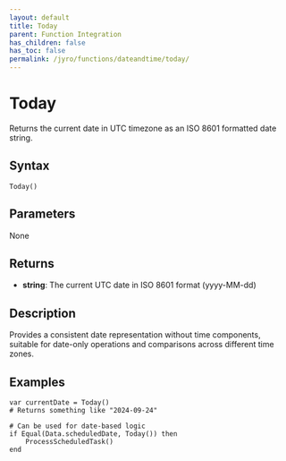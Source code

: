 ```yaml
---
layout: default
title: Today
parent: Function Integration
has_children: false
has_toc: false
permalink: /jyro/functions/dateandtime/today/
---
```


# Today

Returns the current date in UTC timezone as an ISO 8601 formatted date string.

## Syntax

```jyro
Today()
```

## Parameters

None

## Returns

- **string**: The current UTC date in ISO 8601 format (yyyy-MM-dd)

## Description

Provides a consistent date representation without time components, suitable for date-only operations and comparisons across different time zones.

## Examples

```jyro
var currentDate = Today()
# Returns something like "2024-09-24"
```

```jyro
# Can be used for date-based logic
if Equal(Data.scheduledDate, Today()) then
    ProcessScheduledTask()
end
```